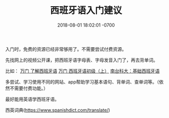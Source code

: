 ﻿---
layout: post
title:  "西班牙语入门建议"
date:   2018-08-01 18:02:01 -0700
categories: Spainish
---
入门时，免费的资源已经非常够用了。不需要尝试付费资源。

先找网上的视频公开课，把西班牙语字母表、字母发音入门了，再去背单词。

比如：
[万门 了解西班牙语](https://www.wanmen.org/courses/587f563d196f0f56563721a4)
[万门 西班牙语初级（上）](https://www.wanmen.org/courses/586d23485f07127674135d11)
[南台科大：基础西班牙语](https://open.163.com/newview/movie/free?pid=MBHC61VH3&mid=MBHOK64PL)

多尝试、学习使用不同的网站、app帮助学习基本语句、背单词、查单词等。（依然不需要付费功能。）

最好能用英语学西班牙语。
  
西英词典(https://www.spanishdict.com/translate/)
  
